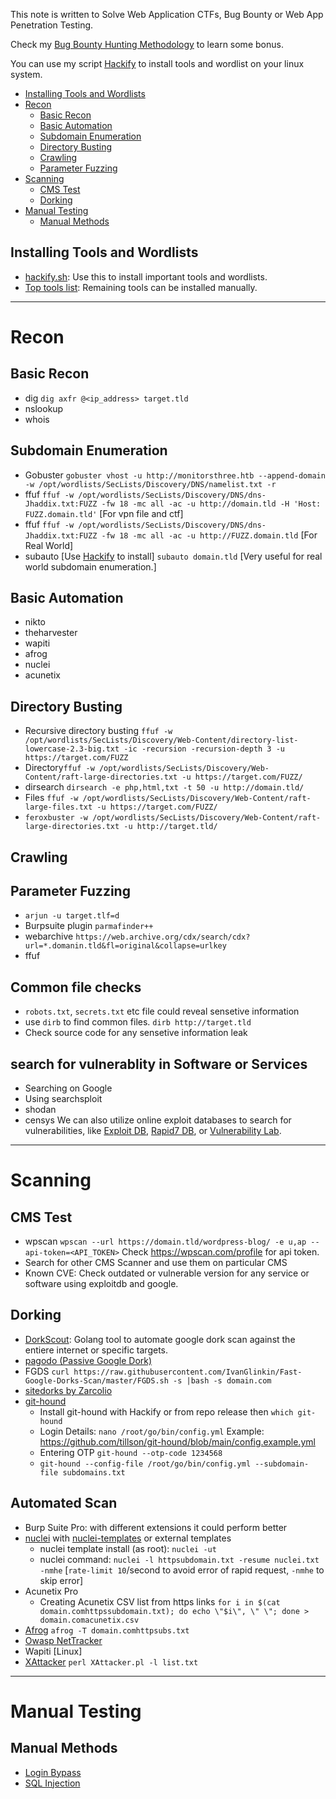 This note is written to Solve Web Application CTFs, Bug Bounty or Web App Penetration Testing.

Check my [Bug Bounty Hunting Methodology](https://github.com/ZishanAdThandar/pentest/blob/main/notes/BugBountyHuntingMethodology.md) to learn some bonus.

You can use my script [Hackify](https://github.com/ZishanAdThandar/hackify) to install tools and wordlist on your linux system.

- [Installing Tools and Wordlists](#installing-tools-and-wordlists)
- [Recon](#recon)
    - [Basic Recon](#basic-recon)
    - [Basic Automation](#basic-recon-automation)
    - [Subdomain Enumeration](#subdomain-enumeration)
    - [Directory Busting](#directory-busting)
    - [Crawling](#crawling)
    - [Parameter Fuzzing](#parameter-fuzzing)
- [Scanning](#scanning)
    - [CMS Test](#cms-test)
    - [Dorking](#dorking)
- [Manual Testing](#manual-testing)
    - [Manual Methods](#manual-methods)


## Installing Tools and Wordlists
- [hackify.sh](https://github.com/ZishanAdThandar/hackify): Use this to install important tools and wordlists. 
- [Top tools list](./notes/TOOLS.md): Remaining tools can be installed manually.
--- 
# Recon 
## Basic Recon
- dig `dig axfr @<ip_address> target.tld`
- nslookup
- whois
  
## Subdomain Enumeration
- Gobuster `gobuster vhost -u http://monitorsthree.htb --append-domain -w /opt/wordlists/SecLists/Discovery/DNS/namelist.txt -r`
- ffuf `ffuf -w /opt/wordlists/SecLists/Discovery/DNS/dns-Jhaddix.txt:FUZZ -fw 18 -mc all -ac -u http://domain.tld -H 'Host: FUZZ.domain.tld'` [For vpn file and ctf]
- ffuf `ffuf -w /opt/wordlists/SecLists/Discovery/DNS/dns-Jhaddix.txt:FUZZ -fw 18 -mc all -ac -u http://FUZZ.domain.tld` [For Real World]
- subauto [Use [Hackify](https://github.com/ZishanAdThandar/hackify) to install] `subauto domain.tld` [Very useful for real world subdomain enumeration.]

## Basic Automation
- nikto
- theharvester
- wapiti
- afrog
- nuclei
- acunetix
  
## Directory Busting
- Recursive directory busting `ffuf -w /opt/wordlists/SecLists/Discovery/Web-Content/directory-list-lowercase-2.3-big.txt -ic -recursion -recursion-depth 3 -u https://target.com/FUZZ`
- Directory`ffuf -w /opt/wordlists/SecLists/Discovery/Web-Content/raft-large-directories.txt -u https://target.com/FUZZ/`
- dirsearch `dirsearch -e php,html,txt -t 50 -u http://domain.tld/`
- Files `ffuf -w /opt/wordlists/SecLists/Discovery/Web-Content/raft-large-files.txt -u https://target.com/FUZZ/`
- `feroxbuster -w /opt/wordlists/SecLists/Discovery/Web-Content/raft-large-directories.txt -u http://target.tld/`

## Crawling

## Parameter Fuzzing
- `arjun -u target.tlf=d`
- Burpsuite plugin `parmafinder++`
- webarchive `https://web.archive.org/cdx/search/cdx?url=*.domanin.tld&fl=original&collapse=urlkey`
- ffuf

## Common file checks
- `robots.txt`, `secrets.txt` etc file could reveal sensetive information
- use `dirb` to find common files. `dirb http://target.tld`
- Check source code for any sensetive information leak

## search for vulnerablity in Software or Services
- Searching on Google
- Using searchsploit
- shodan
- censys
We can also utilize online exploit databases to search for vulnerabilities, like [Exploit DB](https://www.exploit-db.com), [Rapid7 DB](https://www.rapid7.com/db/), or [Vulnerability Lab](https://www.vulnerability-lab.com).

---
# Scanning
## CMS Test
- wpscan `wpscan --url https://domain.tld/wordpress-blog/ -e u,ap --api-token=<API_TOKEN>` Check https://wpscan.com/profile for api token.
- Search for other CMS Scanner and use them on particular CMS
- Known CVE: Check outdated or vulnerable version for any service or software using exploitdb and google.

## Dorking
- [DorkScout](https://github.com/R4yGM/dorkscout): Golang tool to automate google dork scan against the entiere internet or specific targets.
- [pagodo (Passive Google Dork)](https://github.com/opsdisk/pagodo)
- FGDS `curl https://raw.githubusercontent.com/IvanGlinkin/Fast-Google-Dorks-Scan/master/FGDS.sh -s |bash -s domain.com`
- [sitedorks by Zarcolio](https://github.com/Zarcolio/sitedorks)
- [git-hound](https://github.com/tillson/git-hound)
    - Install git-hound with Hackify or from repo release then `which git-hound`
    - Login Details: `nano /root/go/bin/config.yml` Example: https://github.com/tillson/git-hound/blob/main/config.example.yml
    - Entering OTP `git-hound --otp-code 1234568`
    - `git-hound --config-file /root/go/bin/config.yml --subdomain-file subdomains.txt`

 
## Automated Scan
- Burp Suite Pro: with different extensions it could perform better
- [nuclei](https://github.com/projectdiscovery/nuclei) with [nuclei-templates](https://github.com/projectdiscovery/nuclei-templates) or external templates
    - nuclei template install (as root): `nuclei -ut`
    - nuclei command: `nuclei -l httpsubdomain.txt -resume nuclei.txt -nmhe` [`rate-limit 10`/second to avoid error of rapid request, `-nmhe` to skip error]
- Acunetix Pro 
    - Creating Acunetix CSV list from https links `for i in $(cat domain.comhttpssubdomain.txt); do echo \"$i\", \" \"; done > domain.comacunetix.csv`
- [Afrog](https://github.com/zan8in/afrog) `afrog -T domain.comhttpsubs.txt`
- [Owasp NetTracker](https://github.com/OWASP/Nettacker) 
- Wapiti [Linux]
- [XAttacker](https://github.com/Moham3dRiahi/XAttacker) `perl XAttacker.pl -l list.txt`

      
---
# Manual Testing
## Manual Methods

- [Login Bypass](./LogInBypass.md)
- [SQL Injection](./SQLInjection.md)





